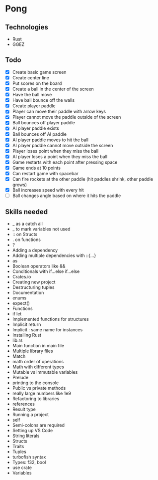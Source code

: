 # Pong

## Technologies

- Rust
- GGEZ

## Todo

* [x] Create basic game screen
* [x] Create center line
* [x] Put scores on the board
* [x] Create a ball in the center of the screen
* [x] Have the ball move
* [x] Have ball bounce off the walls
* [x] Create player paddle
* [x] Player can move their paddle with arrow keys
* [x] Player cannot move the paddle outside of the screen
* [x] Ball bounces off player paddle
* [x] AI player paddle exists
* [x] Ball bounces off AI paddle
* [x] AI player paddle moves to hit the ball
* [x] AI player paddle cannot move outside the screen
* [x] Player loses point when they miss the ball
* [x] AI player loses a point when they miss the ball
* [x] Game restarts with each point after pressing space
* [x] Game ends at 10 points
* [x] Can restart game with spacebar
* [x] Can fire rockets at the other paddle (hit paddles shrink, other paddle grows)
* [x] Ball increases speed with every hit
* [ ] Ball changes angle based on where it hits the paddle

## Skills needed

* _ as a catch all
* _ to mark variables not used
* :: on Structs
* . on functions
* ?
* Adding a dependency
* Adding multiple dependencies with ::{...}
* as
* Boolean operators like &&
* Conditionals with if...else if...else
* Crates.io
* Creating new project
* Destructuring tuples
* Documentation
* enums
* expect()
* Functions
* if let
* Implemented functions for structures
* Implicit return
* Implicit : same name for instances
* Installing Rust
* lib.rs
* Main function in main file
* Multiple library files
* Match
* math order of operations
* Math with different types
* Mutable vs immutable variables
* Prelude
* printing to the console
* Public vs private methods
* really large numbers like 1e9
* Refactoring to libraries
* references
* Result type
* Running a project
* self
* Semi-colons are required
* Setting up VS Code
* String literals
* Structs
* Traits
* Tuples
* turbofish syntax
* Types: f32, bool
* use crate
* Variables